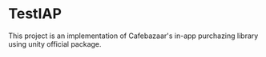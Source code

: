# TestIAP
This project is an implementation of Cafebazaar's in-app purchazing library using unity official package.

